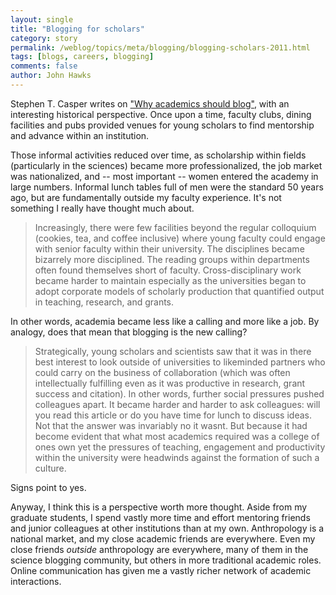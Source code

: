 ```yaml
---
layout: single 
title: "Blogging for scholars" 
category: story
permalink: /weblog/topics/meta/blogging/blogging-scholars-2011.html
tags: [blogs, careers, blogging] 
comments: false 
author: John Hawks 
---
```


Stephen T. Casper writes on <a href="http://www.dictionaryofneurology.com/2011/04/why-academics-should-blog-college-of.html">"Why academics should blog"</a>, with an interesting historical perspective. Once upon a time, faculty clubs, dining facilities and pubs provided venues for young scholars to find mentorship and advance within an institution. 

Those informal activities reduced over time, as scholarship within fields (particularly in the sciences) became more professionalized, the job market was nationalized, and -- most important -- women entered the academy in large numbers. Informal lunch tables full of men were the standard 50 years ago, but are fundamentally outside my faculty experience. It's not something I really have thought much about. 

<blockquote>Increasingly, there were few facilities beyond the regular colloquium (cookies, tea, and coffee inclusive) where young faculty could engage with senior faculty within their university. The disciplines became bizarrely more disciplined. The reading groups within departments often found themselves short of faculty. Cross-disciplinary work became harder to maintain  especially as the universities began to adopt corporate models of scholarly production that quantified output in teaching, research, and grants. </blockquote>

In other words, academia became less like a calling and more like a job. By analogy, does that mean that blogging is the new calling? 

<blockquote>Strategically, young scholars and scientists saw that it was in there best interest to look outside of universities to likeminded partners who could carry on the business of collaboration (which was often intellectually fulfilling even as it was productive in research, grant success and citation). In other words, further social pressures pushed colleagues apart. It became harder and harder to ask colleagues: will you read this article or do you have time for lunch to discuss ideas. Not that the answer was invariably no  it wasnt. But because it had become evident that what most academics required was a college of ones own  yet the pressures of teaching, engagement and productivity within the university were headwinds against the formation of such a culture. </blockquote>

Signs point to yes. 

Anyway, I think this is a perspective worth more thought. Aside from my graduate students, I spend vastly more time and effort mentoring friends and junior colleagues at other institutions than at my own. Anthropology is a national market, and my close academic friends are everywhere. Even my close friends <i>outside</i> anthropology are everywhere, many of them in the science blogging community, but others in more traditional academic roles. Online communication has given me a vastly richer network of academic interactions. 


